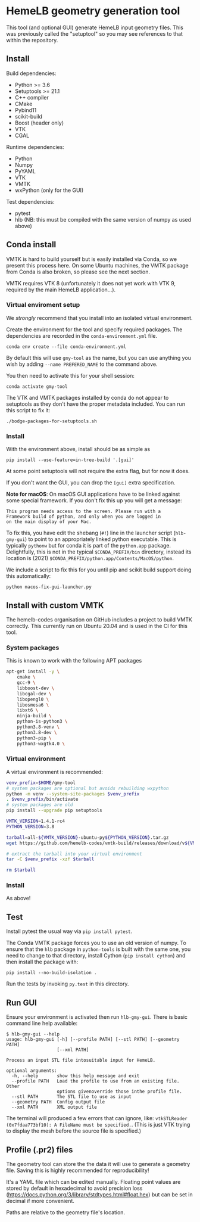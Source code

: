 <!-- This file is part of HemeLB and is Copyright (C) -->
<!-- the HemeLB team and/or their institutions, as detailed in the -->
<!-- file AUTHORS. This software is provided under the terms of the -->
<!-- license in the file LICENSE. -->

# HemeLB geometry generation tool

This tool (and optional GUI) generate HemeLB input geometry files.
This was previously called the "setuptool" so you may see references
to that within the repository.


## Install

Build dependencies:

- Python >= 3.6
- Setuptools >= 21.1
- C++ compiler
- CMake
- Pybind11
- scikit-build
- Boost (header only)
- VTK
- CGAL

Runtime dependencies:
- Python
- Numpy
- PyYAML
- VTK
- VMTK
- wxPython (only for the GUI)

Test dependencies:
- pytest
- hlb (NB: this must be compiled with the same version of numpy as
  used above)


## Conda install

VMTK is hard to build yourself but is easily installed via Conda, so
we present this process here. On some Ubuntu machines, the VMTK
package from Conda is also broken, so please see the next section.

VMTK requires VTK 8 (unfortunately it does not yet work with VTK 9,
required by the main HemeLB application...).

### Virtual enviroment setup

We *strongly* recommend that you install into an isolated virtual
environment.

Create the environment for the tool and specify required packages. The
dependencies are recorded in the `conda-environment.yml` file.

```
conda env create --file conda-environment.yml
```

By default this will use `gmy-tool` as the name, but you can use
anything you wish by adding `--name PREFERED_NAME` to the command
above.


You then need to activate this for your shell session:

```
conda activate gmy-tool
```

The VTK and VMTK packages installed by conda do not appear to
setuptools as they don't have the proper metadata included. You can
run this script to fix it:

```
./bodge-packages-for-setuptools.sh
```

### Install

With the environment above, install should be as simple as

```
pip install --use-feature=in-tree-build '.[gui]'
```

At some point setuptools will not require the extra flag, but for now
it does.

If you don't want the GUI, you can drop the `[gui]` extra
specification.

**Note for macOS**: On macOS GUI applications have to be linked
against some special framework. If you don't fix this up you will get
a message:

```
This program needs access to the screen. Please run with a
Framework build of python, and only when you are logged in
on the main display of your Mac.
```

To fix this, you have edit the shebang (`#!`) line in the launcher
script (`hlb-gmy-gui`) to point to an appropriately linked python
executable. This is typically `pythonw` but for conda it is part of
the `python.app` package. Delightfully, this is not in the typical
`$CONDA_PREFIX/bin` directory, instead its location is (2021)
`$CONDA_PREFIX/python.app/Contents/MacOS/python`.

We include a script to fix this for you until pip and scikit build
support doing this automatically:

```
python macos-fix-gui-launcher.py
```

## Install with custom VMTK

The hemelb-codes organisation on GitHub includes a project to build
VMTK correctly. This currently run on Ubuntu 20.04 and is used in the
CI for this tool.

### System packages
This is known to work with the following APT packages

```bash
apt-get install -y \
    cmake \
    gcc-9 \
    libboost-dev \
    libcgal-dev \
    libopengl0 \
    libosmesa6 \
    libxt6 \
    ninja-build \
    python-is-python3 \
    python3.8-venv \
    python3.8-dev \
    python3-pip \
    python3-wxgtk4.0 \
```

### Virtual environment
A virtual environment is recommended:

```bash
venv_prefix=$HOME/gmy-tool
# system packages are optional but avoids rebuilding wxpython
python -m venv --system-site-packages $venv_prefix
. $venv_prefix/bin/activate
# system packages are old
pip install --upgrade pip setuptools

VMTK_VERSION=1.4.1-rc4
PYTHON_VERSION=3.8

tarball=all-${VMTK_VERSION}-ubuntu-py${PYTHON_VERSION}.tar.gz
wget https://github.com/hemelb-codes/vmtk-build/releases/download/v${VMTK_VERSION}/${tarball}

# extract the tarball into your virtual environment
tar -C $venv_prefix -xzf $tarball

rm $tarball
```

### Install

As above!

## Test

Install pytest the usual way via `pip install pytest`.

The Conda VMTK package forces you to use an old version of numpy. To
ensure that the `hlb` package in `python-tools` is built with the same
one, you need to change to that directory, install Cython (`pip
install cython`) and then install the package with:

```
pip install --no-build-isolation .
```

Run the tests by invoking `py.test` in this directory.


## Run GUI

Ensure your environment is activated then run `hlb-gmy-gui`. There is
basic command line help available:

```
$ hlb-gmy-gui --help
usage: hlb-gmy-gui [-h] [--profile PATH] [--stl PATH] [--geometry PATH]
                   [--xml PATH]

Process an input STL file intosuitable input for HemeLB.

optional arguments:
  -h, --help       show this help message and exit
  --profile PATH   Load the profile to use from an existing file. Other
                   options givenoverride those inthe profile file.
  --stl PATH       The STL file to use as input
  --geometry PATH  Config output file
  --xml PATH       XML output file
```

The terminal will produced a few errors that can ignore, like:
`vtkSTLReader (0x7fdaa773bf10): A FileName must be specified.`. (This
is just VTK trying to display the mesh before the source file is
specified.)


## Profile (.pr2) files

The geometry tool can store the the data it will use to generate a
geometry file. Saving this is highly recommended for reproducibility!

It's a YAML file which can be edited manually. Floating point values
are stored by default in hexadecimal to avoid precision loss
(https://docs.python.org/3/library/stdtypes.html#float.hex) but can be
set in decimal if more convenient.

Paths are relative to the geometry file's location.
